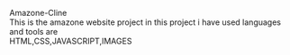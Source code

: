 Amazone-Cline
<br>
This is the amazone website project in this project i have used languages and tools are 
<br>
HTML,CSS,JAVASCRIPT,IMAGES
